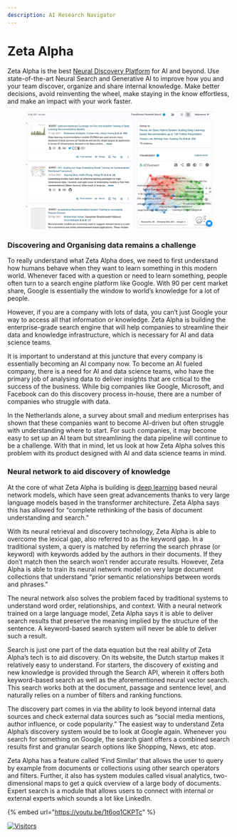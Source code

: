 ```yaml
---
description: AI Research Navigator
---
```


# Zeta Alpha

Zeta Alpha is the best [Neural Discovery Platform](https://www.zeta-alpha.com/solutions) for AI and beyond. Use state-of-the-art Neural Search and Generative AI to improve how you and your team discover, organize and share internal knowledge. Make better decisions, avoid reinventing the wheel, make staying in the know effortless, and make an impact with your work faster.

<figure><img src="../../.gitbook/assets/image (1).png" alt="" width="563"><figcaption></figcaption></figure>

### Discovering and Organising data remains a challenge <a href="#h-discovering-and-organising-data-remains-a-challenge" id="h-discovering-and-organising-data-remains-a-challenge"></a>

To really understand what Zeta Alpha does, we need to first understand how humans behave when they want to learn something in this modern world. Whenever faced with a question or need to learn something, people often turn to a search engine platform like Google. With 90 per cent market share, Google is essentially the window to world’s knowledge for a lot of people.

However, if you are a company with lots of data, you can’t just Google your way to access all that information or knowledge. Zeta Alpha is building the enterprise-grade search engine that will help companies to streamline their data and knowledge infrastructure, which is necessary for AI and data science teams.

It is important to understand at this juncture that every company is essentially becoming an AI company now. To become an AI fueled company, there is a need for AI and data science teams, who have the primary job of analysing data to deliver insights that are critical to the success of the business. While big companies like Google, Microsoft, and Facebook can do this discovery process in-house, there are a number of companies who struggle with data.

In the Netherlands alone, a survey about small and medium enterprises has shown that these companies want to become AI-driven but often struggle with understanding where to start. For such companies, it may become easy to set up an AI team but streamlining the data pipeline will continue to be a challenge. With that in mind, let us look at how Zeta Alpha solves this problem with its product designed with AI and data science teams in mind.

### Neural network to aid discovery of knowledge

At the core of what Zeta Alpha is building is [deep learning](https://www.ai.nl/knowledge-base/deep-learning/) based neural network models, which have seen great advancements thanks to very large language models based in the transformer architecture. Zeta Alpha says this has allowed for “complete rethinking of the basis of document understanding and search.”

With its neural retrieval and discovery technology, Zeta Alpha is able to overcome the lexical gap, also referred to as the keyword gap. In a traditional system, a query is matched by referring the search phrase (or keyword) with keywords added by the authors in their documents. If they don’t match then the search won’t render accurate results. However, Zeta Alpha is able to train its neural network model on very large document collections that understand “prior semantic relationships between words and phrases.”

The neural network also solves the problem faced by traditional systems to understand word order, relationships, and context. With a neural network trained on a large language model, Zeta Alpha says it is able to deliver search results that preserve the meaning implied by the structure of the sentence. A keyword-based search system will never be able to deliver such a result.

Search is just one part of the data equation but the real ability of Zeta Alpha’s tech is to aid discovery. On its website, the Dutch startup makes it relatively easy to understand. For starters, the discovery of existing and new knowledge is provided through the Search API, wherein it offers both keyword-based search as well as the aforementioned neural vector search. This search works both at the document, passage and sentence level, and naturally relies on a number of filters and ranking functions.

The discovery part comes in via the ability to look beyond internal data sources and check external data sources such as “social media mentions, author influence, or code popularity.” The easiest way to understand Zeta Alpha’s discovery system would be to look at Google again. Whenever you search for something on Google, the search giant offers a combined search results first and granular search options like Shopping, News, etc atop.

Zeta Alpha has a feature called ‘Find Similar’ that allows the user to query by example from documents or collections using other search operators and filters. Further, it also has system modules called visual analytics, two-dimensional maps to get a quick overview of a large body of documents. Expert search is a module that allows users to connect with internal or external experts which sounds a lot like LinkedIn.

{% embed url="https://youtu.be/1t6oq1CKPTc" %}

[![Visitors](https://api.visitorbadge.io/api/visitors?path=https%3A%2F%2Fgithub.com%2Fdrshahizan\&labelColor=%23697689\&countColor=%23555555\&style=plastic)](https://visitorbadge.io/status?path=https%3A%2F%2Fgithub.com%2Fdrshahizan)
